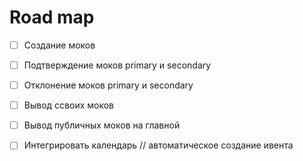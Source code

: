 # Road map
- [ ] Создание моков
- [ ] Подтверждение моков primary и secondary
- [ ] Отклонение моков primary и secondary

- [ ] Вывод ссвоих моков

- [ ] Вывод публичных моков на главной

- [ ] Интегрировать календарь // автоматическое создание ивента

